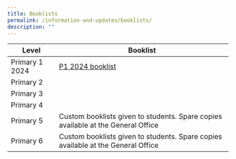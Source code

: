 ```yaml
---
title: Booklists
permalink: /information-and-updates/booklists/
description: ""
---
```

| Level | Booklist |
| -------- | -------- |
| Primary 1 2024     |  [P1 2024 booklist](/files/Booklist/p1_2024.pdf)   |
| Primary 2  |   |
|Primary 3  |    |
| Primary 4  |  |
| Primary 5  | Custom booklists given to students. Spare copies available at the General Office |
| Primary 6  | Custom booklists given to students. Spare copies available at the General Office |